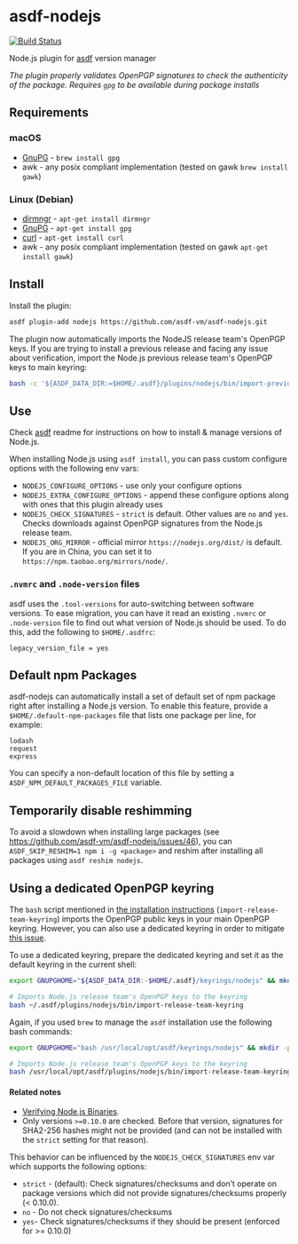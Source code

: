 # asdf-nodejs

[![Build Status](https://travis-ci.org/asdf-vm/asdf-nodejs.svg?branch=master)](https://travis-ci.org/asdf-vm/asdf-nodejs)

Node.js plugin for [asdf](https://github.com/asdf-vm/asdf) version manager

*The plugin properly validates OpenPGP signatures to check the authenticity of the package. Requires `gpg` to be available during package installs*

## Requirements


### macOS
* [GnuPG](http://www.gnupg.org) - `brew install gpg`
* awk - any posix compliant implementation (tested on gawk `brew install gawk`)

### Linux (Debian)

* [dirmngr](https://packages.debian.org/sid/dirmngr) - `apt-get install
  dirmngr`
* [GnuPG](http://www.gnupg.org) - `apt-get install gpg`
* [curl](https://curl.haxx.se) - `apt-get install curl`
* awk - any posix compliant implementation (tested on gawk `apt-get install gawk`)

## Install

Install the plugin:

```bash
asdf plugin-add nodejs https://github.com/asdf-vm/asdf-nodejs.git
```

The plugin now automatically imports the NodeJS release team's OpenPGP keys. If you are trying to install a previous release and facing any issue about verification, import the Node.js previous release team's OpenPGP keys to main keyring:

```bash
bash -c '${ASDF_DATA_DIR:=$HOME/.asdf}/plugins/nodejs/bin/import-previous-release-team-keyring'
```

## Use

Check [asdf](https://github.com/asdf-vm/asdf) readme for instructions on how to install & manage versions of Node.js.

When installing Node.js using `asdf install`, you can pass custom configure options with the following env vars:

* `NODEJS_CONFIGURE_OPTIONS` - use only your configure options
* `NODEJS_EXTRA_CONFIGURE_OPTIONS` - append these configure options along with ones that this plugin already uses
* `NODEJS_CHECK_SIGNATURES` - `strict` is default. Other values are `no` and `yes`. Checks downloads against OpenPGP signatures from the Node.js release team.
* `NODEJS_ORG_MIRROR` - official mirror `https://nodejs.org/dist/` is default. If you are in China, you can set it to `https://npm.taobao.org/mirrors/node/`.

### `.nvmrc` and `.node-version` files

asdf uses the `.tool-versions` for auto-switching between software versions. To ease migration, you can have it read an existing `.nvmrc` or `.node-version` file to find out what version of Node.js should be used. To do this, add the following to `$HOME/.asdfrc`:

```
legacy_version_file = yes
```

## Default npm Packages

asdf-nodejs can automatically install a set of default set of npm package right after installing a Node.js version. To enable this feature, provide a `$HOME/.default-npm-packages` file that lists one package per line, for example:

```
lodash
request
express
```

You can specify a non-default location of this file by setting a `ASDF_NPM_DEFAULT_PACKAGES_FILE` variable.

## Temporarily disable reshimming

To avoid a slowdown when installing large packages (see https://github.com/asdf-vm/asdf-nodejs/issues/46), you can `ASDF_SKIP_RESHIM=1 npm i -g <package>` and reshim after installing all packages using `asdf reshim nodejs`.

## Using a dedicated OpenPGP keyring

The `bash` script mentioned in [the installation instructions](#install) (`import-release-team-keyring`) imports the OpenPGP public keys in your main OpenPGP keyring. However, you can also use a dedicated keyring in order to mitigate [this issue](https://github.com/nodejs/node/issues/9859).

To use a dedicated keyring, prepare the dedicated keyring and set it as the default keyring in the current shell:

```bash
export GNUPGHOME="${ASDF_DATA_DIR:-$HOME/.asdf}/keyrings/nodejs" && mkdir -p "$GNUPGHOME" && chmod 0700 "$GNUPGHOME"

# Imports Node.js release team's OpenPGP keys to the keyring
bash ~/.asdf/plugins/nodejs/bin/import-release-team-keyring
```

Again, if you used `brew` to manage the `asdf` installation use the following bash commands:

```bash
export GNUPGHOME="bash /usr/local/opt/asdf/keyrings/nodejs" && mkdir -p "$GNUPGHOME" && chmod 0700 "$GNUPGHOME"

# Imports Node.js release team's OpenPGP keys to the keyring
bash /usr/local/opt/asdf/plugins/nodejs/bin/import-release-team-keyring
```

#### Related notes

* [Verifying Node.js Binaries](https://github.com/nodejs/node#verifying-binaries).
* Only versions `>=0.10.0` are checked. Before that version, signatures for SHA2-256 hashes might not be provided (and can not be installed with the `strict` setting for that reason).

This behavior can be influenced by the `NODEJS_CHECK_SIGNATURES` env var which supports the following options:

* `strict` - (default): Check signatures/checksums and don’t operate on package versions which did not provide signatures/checksums properly (< 0.10.0).
* `no` - Do not check signatures/checksums
* `yes`- Check signatures/checksums if they should be present (enforced for >= 0.10.0)
